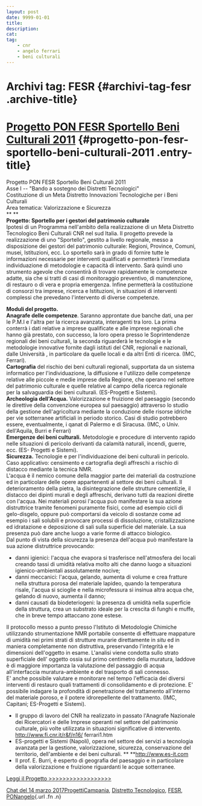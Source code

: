 ```yaml
---
layout: post
date: 9999-01-01
title:
description:
cat:
tag:
    - cnr
    - angelo ferrari
    - beni culturali
---
```

Archivi tag: FESR {#archivi-tag-fesr .archive-title}
=================

[Progetto PON FESR Sportello Beni Culturali 2011](index4808.html?p=593) {#progetto-pon-fesr-sportello-beni-culturali-2011 .entry-title}
=================

Progetto PON FESR Sportello Beni Culturali 2011\
Asse I -- "Bando a sostegno dei Distretti Tecnologici"\
Costituzione di un Meta Distretto Innovazioni Tecnologiche per i Beni Culturali\
Area tematica: Valorizzazione e Sicurezza\
** **\
**Progetto: Sportello per i gestori del patrimonio culturale**\
Ipotesi di un Programma nell'ambito della realizzazione di un Meta Distretto Tecnologico Beni Culturali CNR nel sud Italia. Il progetto prevede la realizzazione di uno "Sportello",  gestito a livello regionale, messo  a disposizione dei gestori del patrimonio culturale: Regioni, Province, Comuni, musei, Istituzioni, ecc. Lo sportello sarà in grado di fornire tutte le informazioni necessarie per interventi qualificati e permetterà l'immediata individuazione di metodologie e capacità di intervento. Sarà quindi uno strumento agevole che consentirà di trovare rapidamente le competenze  adatte, sia  che si tratti di casi di monitoraggio preventivo, di manutenzione, di restauro o di vera e propria emergenza. Infine permetterà la costituzione di consorzi tra imprese, ricerca e Istituzioni, in situazioni di interventi complessi che prevedano l'intervento di diverse competenze.

**Moduli del progetto.**\
**Anagrafe delle competenze**. Saranno approntate due banche dati, una per le P.M.I e l'altra per la ricerca avanzata, interagenti tra loro. La prima conterrà i dati relative a imprese qualificate e alle imprese regionali che hanno già prestato, con successo, la loro opera presso le Soprintendenze regionali dei beni culturali, la seconda riguarderà le tecnologie e le metodologie innovative fornite dagli istituti del CNR, regionali e nazionali, dalle Università , in particolare da quelle locali e da altri Enti di ricerca. (IMC, Ferrari).\
**Cartografia** del rischio dei beni culturali regionali, supportata da un sistema informatico per l'individuazione, la diffusione e l'utilizzo  delle competenze relative alle piccole e medie imprese della Regione, che operano nel settore del patrimonio culturale e quelle relative al campo della ricerca regionale per la salvaguardia dei beni culturali. (ES-Progetti e Sistemi).\
**Archeologia dell'Acqua.** Valorizzazione e fruizione del paesaggio (secondo le direttive della convenzione europea sul paesaggio) attraverso lo studio della gestione dell'agricoltura mediante la conduzione delle risorse idriche per vie sotterranee artificiali in periodo storico. Casi di studio potrebbero essere, eventualmente, i qanat di Palermo e di Siracusa. (IMC, o Univ. dell'Aquila, Burri e Ferrari)\
**Emergenze dei beni culturali.** Metodologie e procedure di intervento rapido nelle situazioni di pericolo derivanti da calamità naturali, incendi, guerre, ecc. (ES- Progetti e Sistemi).\
**Sicurezza.** Tecnologie e per l'individuazione dei beni culturali in pericolo. Caso applicativo: censimento e cartografia degli affreschi a rischio di distacco mediante la tecnica NMR.\
L'acqua è il nemico comune della maggior parte dei materiali da costruzione ed in particolare delle opere appartenenti al settore dei  beni culturali. Il deterioramento della pietra, la disintegrazione delle strutture cementizie, il distacco dei dipinti murali e degli affreschi, derivano tutti da reazioni dirette con l'acqua. Nei materiali porosi l'acqua può manifestare la sua azione distruttrice tramite fenomeni puramente fisici, come ad esempio cicli di gelo-disgelo, oppure può comportarsi da veicolo di sostanze come ad esempio i sali solubili e provocare processi di dissoluzione, cristallizzazione ed idratazione e deposizione di sali sulla superficie del materiale. La sua presenza può dare anche luogo a varie forme di attacco biologico.\
Dal punto di vista della sicurezza la presenza dell'acqua può manifestare la sua azione distruttrice provocando:

-   danni igienici: l'acqua che evapora si trasferisce nell'atmosfera dei locali creando tassi di umidità relativa molto alti che danno luogo a situazioni igienico-ambientali assolutamente nocive;
-   danni meccanici: l'acqua, gelando, aumenta di volume e crea fratture nella struttura porosa del materiale lapideo, quando la temperatura risale, l'acqua si scioglie e nella microfessura si insinua altra acqua che, gelando di nuovo, aumenta il danno;
-   danni causati da biodeteriogeni: la presenza di umidità nella superficie della struttura, crea un substrato ideale per la crescita di funghi e muffe, che in breve tempo attaccano zone estese.

Il protocollo messo a punto presso l'Istituto di Metodologie Chimiche utilizzando strumentazione NMR portabile consente di effettuare mappature di umidità nei primi strati di strutture murarie direttamente in *situ* ed in maniera completamente non distruttiva, preservando l'integrità e le dimensioni dell'oggetto in esame. L'analisi viene condotta sullo strato superficiale dell' oggetto ossia sul primo centimetro della muratura, laddove è di maggiore importanza la valutazione del passaggio di acqua all'interfaccia muratura-ambiente e del trasporto di sali connesso.\
E' anche possibile valutare e monitorare nel tempo l'efficacia dei diversi interventi di restauro quali trattamenti di consolidamento e di protezione. E' possibile indagare la profondità di penetrazione del trattamento all'interno del materiale poroso, e il potere idrorepellente  del trattamento. (IMC, Capitani; ES-Progetti e Sistemi).

-   Il gruppo di lavoro del CNR ha realizzato in passato l'Anagrafe Nazionale dei Ricercatori e delle Imprese operanti nel settore del patrimonio culturale, più volte utilizzata in situazioni significative di intervento. http://www.fi.cnr.it/r&f/n16/ ferrari1.htm
-   ES-progetti e Sistemi (Napoli), opera nel settore dei servizi a tecnologia avanzata per la gestione, valorizzazione, sicurezza, conservazione del territorio, dell'ambiente e dei beni culturali. ** **http://www.es-it.com
-   Il prof. E. Burri, è esperto di geografia del paesaggio e in particolare della valorizzazione e fruizione riguardanti le acque sotterranee.

[Leggi il Progetto \>\>\>\>\>\>\>\>\>\>\>\>\>\>\>\>\>\>](wp-content/uploads/2017/03/Progetto-PON-FESR-Sportello-BBCC-2011.pdf)

[Chat del 14 marzo 2017](index4808.html?p=593 "Permalink a Progetto PON FESR Sportello Beni Culturali 2011")[Progetti](index0b40.html?cat=9)[Campania](indexfaaf.html?tag=campania), [Distretto Tecnologico](index057d.html?tag=distretto-tecnologico), [FESR](indexb87f.html?tag=fesr), [PON](index0011.html?tag=pon)[angelo](indexcd64.html?author=1 "Vedi tutti gli articoli di angelo"){.url .fn .n}

